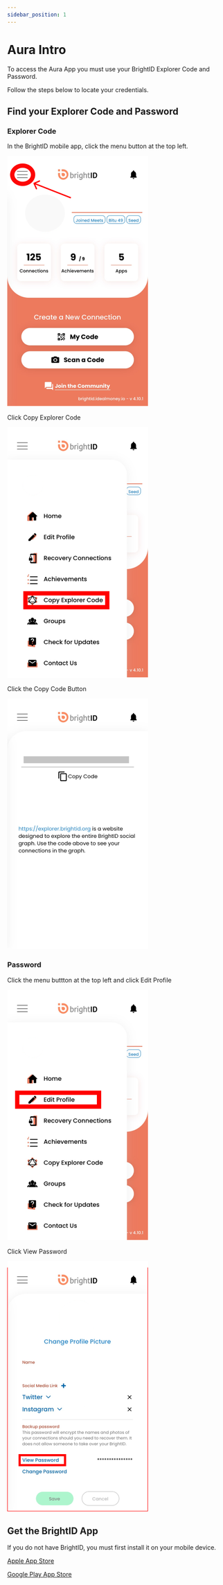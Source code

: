 ```yaml
---
sidebar_position: 1
---
```


# Aura Intro

To access the Aura App you must use your BrightID Explorer Code and Password.

Follow the steps below to locate your credentials.

## Find your Explorer Code and Password

### Explorer Code
In the BrightID mobile app, click the menu button at the top left. 

![Example banner](../static/img/bid-inst-menu-btn.png)

Click Copy Explorer Code

![Example banner](../static/img/bid-inst-menu.png)

Click the Copy Code Button

![Example banner](../static/img/bid-inst-explorer-code.png)


### Password

Click the menu buttton at the top left and click Edit Profile

![Example banner](../static/img/bid-inst-menu-profile.png)

Click View Password

![Example banner](../static/img/bid-inst-profile.png)

## Get the BrightID App

If you do not have BrightID, you must first install it on your mobile device.

[Apple App Store](https://apps.apple.com/us/app/brightid/id1428946820)

[Google Play App Store](https://play.google.com/store/apps/details?id=org.brightid)